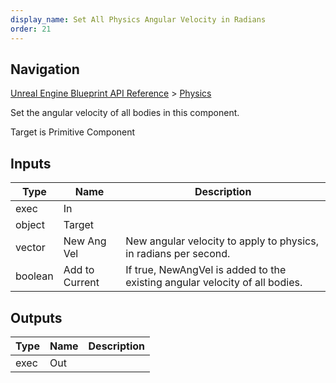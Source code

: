```yaml
---
display_name: Set All Physics Angular Velocity in Radians
order: 21
---
```

## Navigation

[Unreal Engine Blueprint API Reference](https://dev.epicgames.com/documentation/en-us/unreal-engine/BlueprintAPI) > [Physics](https://dev.epicgames.com/documentation/en-us/unreal-engine/BlueprintAPI/Physics)

Set the angular velocity of all bodies in this component.

Target is Primitive Component

## Inputs

| Type | Name | Description |
| --- | --- | --- |
| exec | In |  |
| object | Target |  |
| vector | New Ang Vel | New angular velocity to apply to physics, in radians per second. |
| boolean | Add to Current | If true, NewAngVel is added to the existing angular velocity of all bodies. |

## Outputs

| Type | Name | Description |
| --- | --- | --- |
| exec | Out |  |
